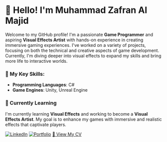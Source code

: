 # 👋 Hello! I'm Muhammad Zafran Al Majid

Welcome to my GitHub profile! I'm a passionate **Game Programmer** and aspiring **Visual Effects Artist** with hands-on experience in creating immersive gaming experiences. I've worked on a variety of projects, focusing on both the technical and creative aspects of game development. Currently, I'm diving deeper into visual effects to expand my skills and bring more life to interactive worlds.

### 🔧 My Key Skills:
- **Programming Languages**: C#
- **Game Engines**: Unity, Unreal Engine

### 🌱 Currently Learning
I'm currently learning **Visual Effects** and working to become a **Visual Effects Artist**. My goal is to enhance my games with immersive and realistic effects that captivate players.

[![LinkedIn](https://img.shields.io/badge/LinkedIn-Connect-blue?style=flat&logo=linkedin)](www.linkedin.com/in/muhammadzafranalmajid)
[![Portfolio](https://img.shields.io/badge/Portfolio-Visit-brightgreen?style=flat)]([https://alvalonportofolio.vercel.app/])
[📄 View My CV](https://www.canva.com/design/DAGV0hE_-0c/UBDmzqY-zA8iqFor9Va6iA/edit?utm_content=DAGV0hE_-0c&utm_campaign=designshare&utm_medium=link2&utm_source=sharebutton)

